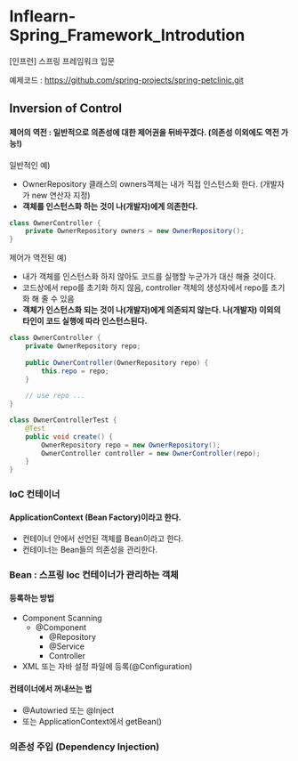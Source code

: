 

# Inflearn-Spring_Framework_Introdution

[인프런] 스프링 프레임워크 입문

예제코드 : https://github.com/spring-projects/spring-petclinic.git



## Inversion of Control 

#### 제어의 역전 : 일반적으로 의존성에 대한 제어권을 뒤바꾸겠다. (의존성 이외에도 역전 가능!)

일반적인 예) 

- OwnerRepository 클래스의 owners객체는 내가 직접 인스턴스화 한다. (개발자가 new 연산자 지정)
- **객체를 인스턴스화 하는 것이 나(개발자)에게 의존한다.**

```java
class OwnerController {
	private OwnerRepository owners = new OwnerRepository();
}
```

제어가 역전된 예) 

- 내가 객체를 인스턴스화 하지 않아도 코드를 실행할 누군가가 대신 해줄 것이다.
- 코드상에서 repo를 초기화 하지 않음, controller 객체의 생성자에서 repo를 초기화 해 줄 수 있음
- **객체가 인스턴스화 되는 것이 나(개발자)에게 의존되지 않는다. 나(개발자) 이외의 타인이 코드 실행에 따라 인스턴스된다.**

```java
class OwnerController {
	private OwnerRepository repo;
    
    public OwnerController(OwnerRepository repo) {
        this.repo = repo;
    }
    
    // use repo ...
}

class OwnerControllerTest {
    @Test
    public void create() {
        OwnerRepository repo = new OwnerRepository();
        OwnerController controller = new OwnerController(repo);
    }
}
```



### IoC 컨테이너

#### ApplicationContext (Bean Factory)이라고 한다.

- 컨테이너 안에서 선언된 객체를 Bean이라고 한다.
- 컨테이너는 Bean들의 의존성을 관리한다.



### Bean : 스프링 Ioc 컨테이너가 관리하는 객체

#### 등록하는 방법 

- Component Scanning
  - @Component
    - @Repository
    - @Service
    - Controller
- XML 또는 자바 설정 파일에 등록(@Configuration)

#### 컨테이너에서 꺼내쓰는 법

- @Autowried 또는 @Inject
- 또는 ApplicationContext에서 getBean()



### 의존성 주입 (Dependency Injection)

